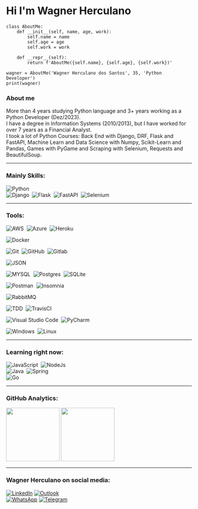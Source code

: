 # Hi I'm Wagner Herculano

```
class AboutMe:
    def __init__(self, name, age, work):
        self.name = name
        self.age = age
        self.work = work
    
    def __repr__(self):
        return f'AboutMe({self.name}, {self.age}, {self.work})'

wagner = AboutMe('Wagner Herculano dos Santos', 35, 'Python Developer')
print(wagner)
```

### About me
<p>
    More than 4 years studying Python language and 3+ years working as a Python Developer (Dez/2023).<br>
    I have a degree in Information Systems (2010/2013), but I have worked for over 7 years as a Financial Analyst.<br>
    I took a lot of Python Courses: Back End with Django, DRF, Flask and FastAPI, Machine Learn and Data Science with Numpy, Scikit-Learn and Pandas, Games with PyGame and Scraping with Selenium, Requests and BeautifulSoup.</p>    
    
---    
    
### Mainly Skills:

![Python](https://img.shields.io/badge/Python-05122A?style=for-the-badge&logo=python&logoColor=1572B6)&nbsp;    
![Django](https://img.shields.io/badge/Django-05122A?style=for-the-badge&logo=django&logoColor=white)&nbsp;
![Flask](https://img.shields.io/badge/Flask-05122A?style=for-the-badge&logo=flask&logoColor=white)&nbsp;
![FastAPI](https://img.shields.io/badge/FastAPI-05122A?style=for-the-badge&logo=fastapi)&nbsp;
![Selenium](https://img.shields.io/badge/Selenium-05122A?style=for-the-badge&logo=selenium)&nbsp;    

----    

### Tools:
![AWS](https://img.shields.io/badge/Amazon_AWS-05122A?style=for-the-badge&logo=amazon-aws&logoColor=white)&nbsp;
![Azure](https://img.shields.io/badge/azure-05122A?style=for-the-badge&logo=microsoftazure&logoColor=white)&nbsp; 
![Heroku](https://img.shields.io/badge/Heroku-05122a?style=for-the-badge&logo=heroku&logoColor=007ACC)&nbsp;  

![Docker](https://img.shields.io/badge/docker-05122A?style=for-the-badge&logo=docker)&nbsp;  

![Git](https://img.shields.io/badge/-Git-05122A?style=for-the-badge&logo=git)&nbsp;
![GitHub](https://img.shields.io/badge/-GitHub-05122A?style=for-the-badge&logo=github)&nbsp;
![Gitlab](https://img.shields.io/badge/GitLab-05122A?style=for-the-badge&logo=gitlab&logoColor=white)&nbsp;    

![JSON](https://img.shields.io/badge/JSON-05122A?style=for-the-badge&logo=json&logoColor=white)&nbsp;    

![MYSQL](https://img.shields.io/badge/-MYSQL-05122A?style=for-the-badge&logo=MYSQL)&nbsp;
![Postgres](https://img.shields.io/badge/PostgreSQL-05122A?style=for-the-badge&logo=postgresql&logoColor=007ACC)&nbsp;
![SQLite](https://img.shields.io/badge/SQLite-05122A?style=for-the-badge&logo=sqlite&logoColor=007ACC)&nbsp;    

![Postman](https://img.shields.io/badge/Postman-05122A?style=for-the-badge&logo=postman&logoColor=white)&nbsp;
![Insomnia](https://img.shields.io/badge/Insomnia-05122A?style=for-the-badge&logo=Insomnia&logoColor=white)&nbsp;

![RabbitMQ](https://img.shields.io/badge/Rabbitmq-05122a?style=for-the-badge&logo=rabbitmq&logoColor=007ACC)&nbsp;    

![TDD](https://img.shields.io/badge/tdd-05122A?style=for-the-badge&logo=tdd&logoColor=007ACC)&nbsp;
![TravisCI](https://img.shields.io/badge/travis%20ci-05122A?style=for-the-badge&logo=travis&logoColor=007ACC)&nbsp;

![Visual Studio Code](https://img.shields.io/badge/-Visual%20Studio%20Code-05122A?style=for-the-badge&logo=visual-studio-code&logoColor=007ACC)&nbsp;
![PyCharm](https://img.shields.io/badge/PyCharm-05122A?style=for-the-badge&logo=pycharm&logoColor=007ACC)&nbsp;

![Windows](https://img.shields.io/badge/-Windows-05122A?style=for-the-badge&logo=windows&logoColor=007ACC)&nbsp;
![Linux](https://img.shields.io/badge/-linux-05122a?style=for-the-badge&logo=linux&logoColor=007ACC)&nbsp;    

----    

### Learning right now:
![JavaScript](https://img.shields.io/badge/-JavaScript-05122A?style=for-the-badge&logo=javascript)&nbsp;
![NodeJs](https://img.shields.io/badge/Node.js-05122A?style=for-the-badge&logo=node.js&logoColor=white)    
![Java](https://img.shields.io/badge/Java-05122A?style=for-the-badge&logo=java&logoColor=white)&nbsp;
![Spring](https://img.shields.io/badge/Spring-05122A?style=for-the-badge&logo=spring&logoColor=white)    
![Go](https://img.shields.io/badge/Go-05122A?style=for-the-badge&logo=go&logoColor=white)&nbsp;    

----    

### GitHub Analytics:

<p align="left">
  <img height="145em" src="https://github-readme-stats-eight-theta.vercel.app/api?username=wherculano&show_icons=true&theme=midnight-purple"/>
  <img height="145em" src="https://github-readme-stats-eight-theta.vercel.app/api/top-langs/?username=wherculano&layout=compact&langs_count=8&theme=midnight-purple"/>
</p>     

----    

### Wagner Herculano on social media:

<a href="https://linkedin.com/in/wagner-herculano">![LinkedIn](https://img.shields.io/badge/linkedin-%230077B5.svg?style=for-the-badge&logo=linkedin&logoColor=white)</a>
<a href="mailto:wagherculano@hotmail.com">![Outlook](https://img.shields.io/badge/Microsoft_Outlook-0078D4?style=for-the-badge&logo=microsoft-outlook&logoColor=white)</a>    
<a href="https://wa.me/5511994672593">![WhatsApp](https://img.shields.io/badge/WhatsApp-25D366?style=for-the-badge&logo=whatsapp&logoColor=white)</a>
<a href="https://t.me/Wagner_Herculano">![Telegram](https://img.shields.io/badge/Telegram-2CA5E0?style=for-the-badge&logo=telegram&logoColor=white)</a>
